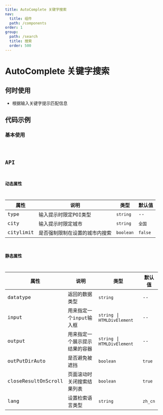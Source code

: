 ```yaml
---
title: AutoComplete 关键字搜索
nav:
  title: 组件
  path: /components
order: 1
group:
  path: /search
  title: 搜索
  order: 500
---
```


# AutoComplete 关键字搜索

## 何时使用

- 根据输入关键字提示匹配信息

## 代码示例

### 基本使用

<code src="./demo/demo-01.tsx" />

## API

### 动态属性

| 属性 |说明|类型|默认值|
|-----|----|----|----|
|type| 输入提示时限定POI类型 | `string` | -- |
|city| 输入提示时限定城市 | `string` | `全国` |
|citylimit| 是否强制限制在设置的城市内搜索 | `boolean` | `false` |

### 静态属性

| 属性 |说明|类型|默认值|
|-----|----|----|----|
|datatype| 返回的数据类型 | `string` | -- |
|input| 用来指定一个input输入框 | `string` \| `HTMLDivElement` | -- |
|output| 用来指定一个展示提示结果的容器 | `string` \| `HTMLDivElement` | -- |
|outPutDirAuto| 是否避免被遮挡 | `boolean` | `true` |
|closeResultOnScroll| 页面滚动时关闭搜索结果列表 | `boolean` | `true` |
|lang| 设置检索语言类型 | `string` | `zh_cn` |
